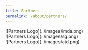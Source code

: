 ```yaml
---
title: Partners
permalink: /about/partners/
---
```

<div class="row padding--bottom">
  <div class="col">![Partners Logo](../images/imda.png)</div>
  <div class="col">![Partners Logo](../images/sg.png)</div>
  <div class="col">![Partners Logo](../images/atd.png)</div>
 </div>



